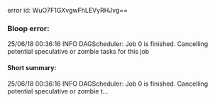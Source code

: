 error id: WuO7F1GXvgwFhLEVyRHJvg==
### Bloop error:

25/06/18 00:36:16 INFO DAGScheduler: Job 0 is finished. Cancelling potential speculative or zombie tasks for this job
#### Short summary: 

25/06/18 00:36:16 INFO DAGScheduler: Job 0 is finished. Cancelling potential speculative or zombie t...